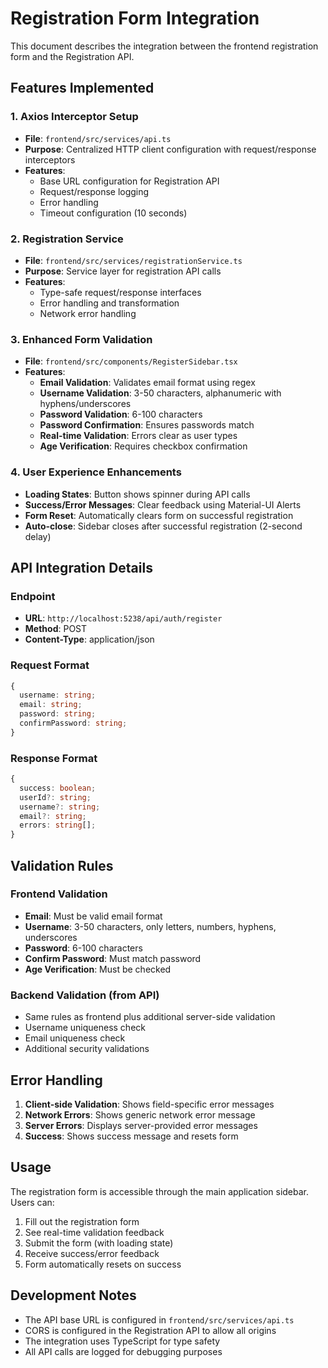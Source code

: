 # Registration Form Integration

This document describes the integration between the frontend registration form and the Registration API.

## Features Implemented

### 1. Axios Interceptor Setup
- **File**: `frontend/src/services/api.ts`
- **Purpose**: Centralized HTTP client configuration with request/response interceptors
- **Features**:
  - Base URL configuration for Registration API
  - Request/response logging
  - Error handling
  - Timeout configuration (10 seconds)

### 2. Registration Service
- **File**: `frontend/src/services/registrationService.ts`
- **Purpose**: Service layer for registration API calls
- **Features**:
  - Type-safe request/response interfaces
  - Error handling and transformation
  - Network error handling

### 3. Enhanced Form Validation
- **File**: `frontend/src/components/RegisterSidebar.tsx`
- **Features**:
  - **Email Validation**: Validates email format using regex
  - **Username Validation**: 3-50 characters, alphanumeric with hyphens/underscores
  - **Password Validation**: 6-100 characters
  - **Password Confirmation**: Ensures passwords match
  - **Real-time Validation**: Errors clear as user types
  - **Age Verification**: Requires checkbox confirmation

### 4. User Experience Enhancements
- **Loading States**: Button shows spinner during API calls
- **Success/Error Messages**: Clear feedback using Material-UI Alerts
- **Form Reset**: Automatically clears form on successful registration
- **Auto-close**: Sidebar closes after successful registration (2-second delay)

## API Integration Details

### Endpoint
- **URL**: `http://localhost:5238/api/auth/register`
- **Method**: POST
- **Content-Type**: application/json

### Request Format
```typescript
{
  username: string;
  email: string;
  password: string;
  confirmPassword: string;
}
```

### Response Format
```typescript
{
  success: boolean;
  userId?: string;
  username?: string;
  email?: string;
  errors: string[];
}
```

## Validation Rules

### Frontend Validation
- **Email**: Must be valid email format
- **Username**: 3-50 characters, only letters, numbers, hyphens, underscores
- **Password**: 6-100 characters
- **Confirm Password**: Must match password
- **Age Verification**: Must be checked

### Backend Validation (from API)
- Same rules as frontend plus additional server-side validation
- Username uniqueness check
- Email uniqueness check
- Additional security validations

## Error Handling

1. **Client-side Validation**: Shows field-specific error messages
2. **Network Errors**: Shows generic network error message
3. **Server Errors**: Displays server-provided error messages
4. **Success**: Shows success message and resets form

## Usage

The registration form is accessible through the main application sidebar. Users can:

1. Fill out the registration form
2. See real-time validation feedback
3. Submit the form (with loading state)
4. Receive success/error feedback
5. Form automatically resets on success

## Development Notes

- The API base URL is configured in `frontend/src/services/api.ts`
- CORS is configured in the Registration API to allow all origins
- The integration uses TypeScript for type safety
- All API calls are logged for debugging purposes
